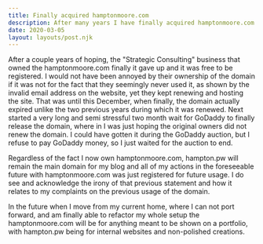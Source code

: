 ```yaml
---
title: Finally acquired hamptonmoore.com
description: After many years I have finally acquired hamptonmoore.com
date: 2020-03-05
layout: layouts/post.njk
---
```


After a couple years of hoping, the "Strategic Consulting" business that owned the hamptonmoore.com finally it gave up and it was free to be registered.
I would not have been annoyed by their ownership of the domain if it was not for the fact that they seemingly never used it, as shown by the invalid email address on the website, yet they kept renewing and hosting the site.
That was until this December, when finally, the domain actually expired unlike the two previous years during which it was renewed.
Next started a very long and semi stressful two month wait for GoDaddy to finally release the domain, where in I was just hoping the original owners did not renew the domain.
I could have gotten it during the GoDaddy auction, but I refuse to pay GoDaddy money, so I just waited for the auction to end.

Regardless of the fact I now own hamptonmoore.com, hampton.pw will remain the main domain for my blog and all of my actions in the foreseeable future with hamptonmoore.com was just registered for future usage.
I do see and acknowledge the irony of that previous statement and how it relates to my complaints on the previous usage of the domain.

In the future when I move from my current home, where I can not port forward, and am finally able to refactor my whole setup the hamptonmoore.com will be for anything meant to be shown on a portfolio, with hampton.pw being for internal websites and non-polished creations.
